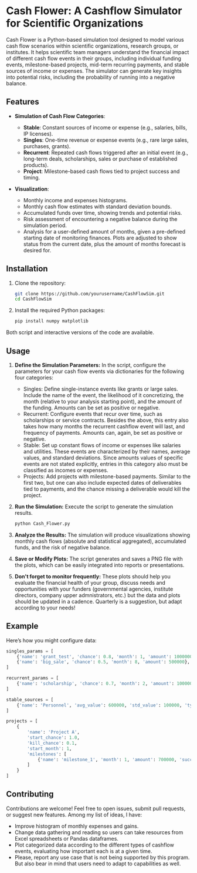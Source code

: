 # Cash Flower: A Cashflow Simulator for Scientific Organizations

Cash Flower is a Python-based simulation tool designed to model various cash flow scenarios within scientific organizations, research groups, or institutes. It helps scientific team managers understand the financial impact of different cash flow events in their groups, including individual funding events, milestone-based projects, mid-term recurring payments, and stable sources of income or expenses. The simulator can generate key insights into potential risks, including the probability of running into a negative balance.

## Features

- **Simulation of Cash Flow Categories**:
  - **Stable**: Constant sources of income or expense (e.g., salaries, bills, IP licenses).
  - **Singles**: One-time revenue or expense events (e.g., rare large sales, purchases, grants).
  - **Recurrent**: Repeated cash flows triggered after an initial event (e.g., long-term deals, scholarships, sales or purchase of established products).
  - **Project**: Milestone-based cash flows tied to project success and timing.

- **Visualization**:
  - Monthly income and expenses histograms.
  - Monthly cash flow estimates with standard deviation bounds.
  - Accumulated funds over time, showing trends and potential risks.
  - Risk assessment of encountering a negative balance during the simulation period.
  - Analysis for a user-defined amount of months, given a pre-defined starting date of monitoring finances. Plots are adjusted to show status from the current date, plus the amount of months forecast is desired for.

## Installation

1. Clone the repository:
   ```bash
   git clone https://github.com/yourusername/CashFlowSim.git
   cd CashFlowSim
   ```

2. Install the required Python packages:

    ```bash
    pip install numpy matplotlib
    ```
Both script and interactive versions of the code are available.

## Usage
1. **Define the Simulation Parameters:** In the script, configure the parameters for your cash flow events via dictionaries for the following four categories:

    - Singles: Define single-instance events like grants or large sales. Include the name of the event, the likelihood of it concretizing, the month (relative to your analysis starting point), and the amount of the funding. Amounts can be set as positive or negative.
    - Recurrent: Configure events that recur over time, such as scholarships or service contracts. Besides the above, this entry also takes how many months the recurrent cashflow event will last, and frequency of payments. Amounts can, again, be set as positive or negative.
    - Stable: Set up constant flows of income or expenses like salaries and utilities. These events are characterized by their names, average values, and standard deviations. Since amounts values of specific events are not stated explicitly, entries in this category also must be classified as incomes or expenses.
    - Projects: Add projects with milestone-based payments. Similar to the first two, but one can also include expected dates of deliverables tied to payments, and the chance missing a deliverable would kill the project.

2. **Run the Simulation:** Execute the script to generate the simulation results.

    ```bash
    python Cash_Flower.py

3. **Analyze the Results:** The simulation will produce visualizations showing monthly cash flows (absolute and statistical aggregated), accumulated funds, and the risk of negative balance.

4. **Save or Modify Plots:** The script generates and saves a PNG file with the plots, which can be easily integrated into reports or presentations.

5. **Don't forget to monitor frequently:** These plots should help you evaluate the financial health of your group, discuss needs and opportunities with your funders (governmental agencies, institute directors, company upper admnistrators, etc.) but the data and plots should be updated in a cadence. Quarterly is a suggestion, but adapt according to your needs!

## Example

Here’s how you might configure data:

```python
singles_params = [
    {'name': 'grant_test', 'chance': 0.8, 'month': 1, 'amount': 1000000},
    {'name': 'big_sale', 'chance': 0.5, 'month': 8, 'amount': 500000},
]

recurrent_params = [
    {'name': 'scholarship', 'chance': 0.7, 'month': 2, 'amount': 1000000, 'duration': 48, 'number': 3, 'payment_frequency': 3},
]

stable_sources = [
    {'name': 'Personnel', 'avg_value': 600000, 'std_value': 100000, 'type': 'expense'},
]

projects = [
    {
        'name': 'Project A',
        'start_chance': 1.0,
        'kill_chance': 0.1,
        'start_month': 1,
        'milestones': [
            {'name': 'milestone_1', 'month': 1, 'amount': 700000, 'success_chance': 0.9},
        ]
    }
]
```
## Contributing

Contributions are welcome! Feel free to open issues, submit pull requests, or suggest new features. Among my list of ideas, I have:

- Improve histogram of monthly expenses and gains.
- Change data gathering and reading so users can take resources from Excel spreadsheets or Pandas dataframes.
- Plot categorized data according to the different types of cashflow events, evaluating how important each is at a given time.
- Please, report any use case that is not being supported by this program. But also bear in mind that users need to adapt to capabilities as well.

